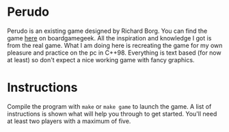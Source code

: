 # Perudo
Perudo is an existing game designed by Richard Borg. You can find the game [here](https://boardgamegeek.com/boardgame/45/perudo) on boardgamegeek. All the inspiration and knowledge I got is from the real game. What I am doing here is recreating the game for my own pleasure and practice on the pc in C++98. Everything is text based (for now at least) so don't expect a nice working game with fancy graphics.

# Instructions
Compile the program with ```make``` or ```make game``` to launch the game. A list of instructions is shown what will help you through to get started. You'll need at least two players with a maximum of five.
